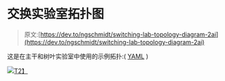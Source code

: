 # 交换实验室拓扑图

> 原文:[https://dev.to/ngschmidt/switching-lab-topology-diagram-2ai](https://dev.to/ngschmidt/switching-lab-topology-diagram-2ai)

这是在主干和树叶实验室中使用的示例拓扑:( [YAML](https://raw.githubusercontent.com/ngschmidt/labfabric-diagram/master/lab-fabric-layer1.yml) )

[![](../Images/033ec1f22b1fe87c773032c592ad300c.png)T2】](https://1.bp.blogspot.com/-WgOkZcyabM0/XPQlBb_7ivI/AAAAAAAAAoE/1bGkzkjiXkQu77_PCWBRuNp99pUN_-oJgCLcBGAs/s1600/Home%2BLab%2BFabric%2B%25282%2529.png)